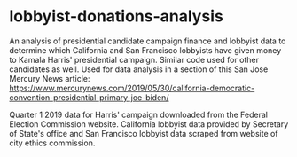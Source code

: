 # lobbyist-donations-analysis

An analysis of presidential candidate campaign finance and lobbyist data to determine which California and San Francisco lobbyists have given money to Kamala Harris' presidential campaign. Similar code used for other candidates as well. Used for data analysis in a section of this San Jose Mercury News article: https://www.mercurynews.com/2019/05/30/california-democratic-convention-presidential-primary-joe-biden/

Quarter 1 2019 data for Harris' campaign downloaded from the Federal Election Commission website. California lobbyist data provided by Secretary of State's office and San Francisco lobbyist data scraped from website of city ethics commission. 

